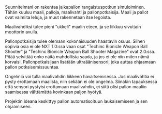 Suunnitelmani on rakentaa jalkapallon rangaistuspotkun simuloiminen. Tähän kuuluu maali, palloja, maalivahti ja pallonpotkaisija.
Maali ja pallot ovat valmiita leluja, ja muut rakennetaan itse legoista. 

Maalivahdiksi tulee pieni "ukkeli" maalin eteen, ja se liikkuu sivuttain moottorin avulla. 

Pallonpotkaisija tulee olemaan kokonaisuuden haastavin osuus. Siihen sopivia osia ei ole NXT 1.0:ssa
vaan osat "Techinc Bionicle Weapon Ball Shooter" ja "Techinc Bionicle Weapon Ball Shooter Magazine"
ovat 2.0:ssa. Pitää selvittää onko näitä mahdollista saada, ja jos ei ole niin miten nämä korvaisi.
Pallonpotkaisijaan lisätään ultraäänisensori, joka auttaa ohjaamaan pallon potkaisemissuuntaa.

Ongelmia voi tulla maalivahdin liikkeen havaitsemisessa. Jos maalivahtia ei pysty erottamaan maalista,
niin sekään ei ole ongelma. Siinäkin tapauksessa että sensori pystyisi erottamaan maalivahdin, ei siitä 
olisi pallon maaliin saamisessa välttämättä kovinkaan paljon hyötyä.

Projektin ideana keskittyy pallon automatisoituun laukaisemiseen ja sen ohjaamiseen.
